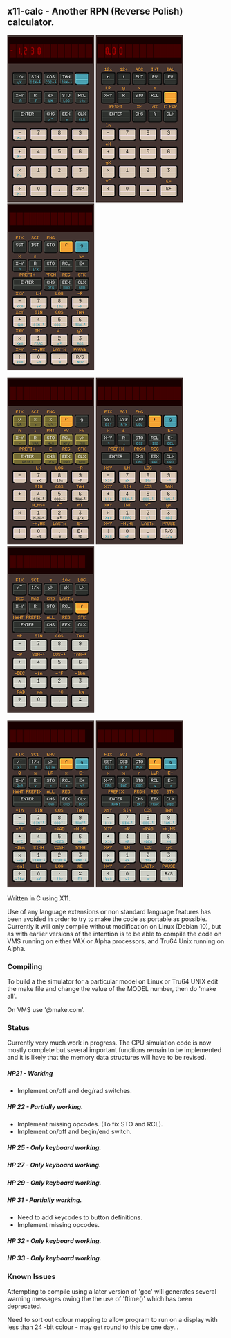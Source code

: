 ## x11-calc - Another RPN (Reverse Polish) calculator.

![HP21](./images/x11-calc-21.png) ![HP22](./images/x11-calc-22.png) ![HP25](./images/x11-calc-25.png) 

![HP27](./images/x11-calc-27.png) ![HP29](./images/x11-calc-29.png) ![HP31](./images/x11-calc-31.png)

![HP32](./images/x11-calc-32.png) ![HP33](./images/x11-calc-33.png)

Written in C using X11.

Use  of any language extensions or non standard language features has  been
avoided in order to try to make the code as portable as possible. Currently
it will only compile without modification on Linux (Debian 10), but as with
earlier  versions of the intention is to be able to compile the code on VMS
running on either VAX or Alpha processors, and Tru64 Unix running on Alpha.

### Compiling

To build a the simulator for a particular model on Linux or Tru64 UNIX edit
the make file and change the value of the MODEL number, then do 'make all'.

On VMS use '@make.com'.

### Status

Currently very much work in progress. The CPU simulation code is now mostly
complete but several important functions remain to be implemented and it is
likely that the memory data structures will have to be revised.

##### HP21 - Working 
* Implement on/off and deg/rad switches.

##### HP 22 - Partially working.
* Implement missing opcodes. (To fix STO and RCL). 
* Implement on/off and begin/end switch.

##### HP 25 - Only keyboard working.

##### HP 27 - Only keyboard working.

##### HP 29 - Only keyboard working.

##### HP 31 - Partially working.
* Need to add keycodes to button definitions.
* Implement missing opcodes.

##### HP 32 - Only keyboard working.

##### HP 33 - Only keyboard working.

### Known Issues

Attempting to compile using a later version of 'gcc' will generates several
warning messages owing the the use of 'ftime()' which has been deprecated.

Need  to sort out colour mapping to allow program to run on a display  with
less than 24 -bit colour - may get round to this be one day...
